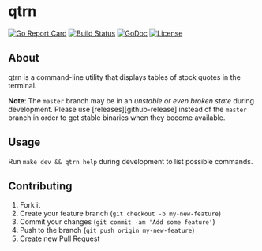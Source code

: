 # qtrn

[![Go Report Card](https://goreportcard.com/badge/github.com/FlashBoys/qtrn)](https://goreportcard.com/badge/github.com/FlashBoys/qtrn)
[![Build Status](https://travis-ci.org/FlashBoys/qtrn.svg?branch=master)](https://travis-ci.org/FlashBoys/qtrn)
[![GoDoc](https://godoc.org/github.com/FlashBoys/qtrn?status.svg)](https://godoc.org/github.com/FlashBoys/qtrn)
[![License](https://img.shields.io/badge/License-Apache%202.0-blue.svg)](https://opensource.org/licenses/Apache-2.0)

## About

qtrn is a command-line utility that displays tables of stock quotes in the terminal.

**Note**: The `master` branch may be in an *unstable or even broken state* during development. Please use [releases][github-release] instead of the `master` branch in order to get stable binaries when they become available.

## Usage

Run `make dev && qtrn help` during development to list possible commands.


## Contributing

1. Fork it
2. Create your feature branch (`git checkout -b my-new-feature`)
3. Commit your changes (`git commit -am 'Add some feature'`)
4. Push to the branch (`git push origin my-new-feature`)
5. Create new Pull Request
